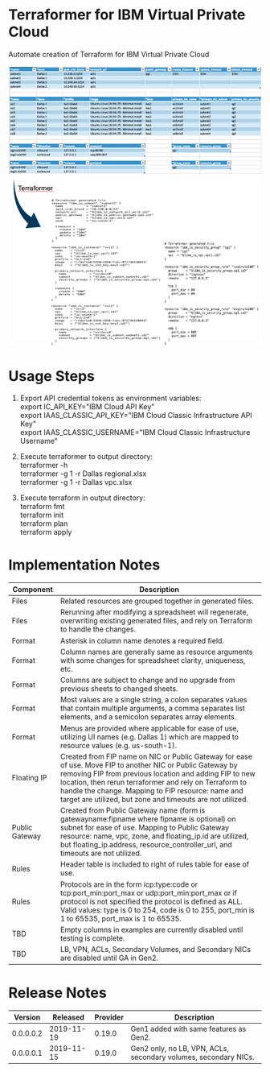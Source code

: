 # Terraformer for IBM Virtual Private Cloud

Automate creation of Terraform for IBM Virtual Private Cloud

![TerraformerExample](/images/terraformerexample.png)

# Usage Steps

1. Export API credential tokens as environment variables:\
export IC_API_KEY="IBM Cloud API Key"\
export IAAS_CLASSIC_API_KEY="IBM Cloud Classic Infrastructure API Key"\
export IAAS_CLASSIC_USERNAME="IBM Cloud Classic Infrastructure Username"

2. Execute terraformer to output directory:\
terraformer -h\
terraformer -g 1 -r Dallas regional.xlsx\
terraformer -g 1 -r Dallas vpc.xlsx

3. Execute terraform in output directory:\
terraform fmt\
terraform init\
terraform plan\
terraform apply
 
# Implementation Notes

| Component | Description |
| --- | --- |
| Files | Related resources are grouped together in generated files. |
| Files | Rerunning after modifying a spreadsheet will regenerate, overwriting existing generated files, and rely on Terraform to handle the changes. |
| Format | Asterisk in column name denotes a required field. |
| Format | Column names are generally same as resource arguments with some changes for spreadsheet clarity, uniqueness, etc.
| Format | Columns are subject to change and no upgrade from previous sheets to changed sheets. |
| Format | Most values are a single string, a colon separates values that contain multiple arguments, a comma separates list elements, and a semicolon separates array elements.
| Format | Menus are provided where applicable for ease of use, utilizing UI names (e.g. Dallas 1) which are mapped to resource values (e.g. us-south-1).
| Floating IP | Created from FIP name on NIC or Public Gateway for ease of use.  Move FIP to another NIC or Public Gateway by removing FIP from previous location and adding FIP to new location, then rerun terraformer and rely on Terraform to handle the change.  Mapping to FIP resource: name and target are utilized, but zone and timeouts are not utilized. |
| Public Gateway | Created from Public Gateway name (form is gatewayname:fipname where fipname is optional) on subnet for ease of use.  Mapping to Public Gateway resource: name, vpc, zone, and floating_ip.id are utilized, but floating_ip.address, resource_controller_url, and timeouts are not utilized. |
| Rules | Header table is included to right of rules table for ease of use. |
| Rules | Protocols are in the form icp:type:code or tcp:port_min:port_max or udp:port_min:port_max or if protocol is not specified the protocol is defined as ALL. Valid values: type is 0 to 254, code is 0 to 255, port_min is 1 to 65535, port_max is 1 to 65535. |
| TBD | Empty columns in examples are currently disabled until testing is complete. |
| TBD | LB, VPN, ACLs, Secondary Volumes, and Secondary NICs are disabled until GA in Gen2. |

# Release Notes

| Version | Released | Provider | Description |
| --- | --- | --- | --- |
| 0.0.0.0.2 | 2019-11-19 | 0.19.0 | Gen1 added with same features as Gen2. |
| 0.0.0.0.1 | 2019-11-15 | 0.19.0 | Gen2 only, no LB, VPN, ACLs, secondary volumes, secondary NICs. |
